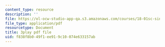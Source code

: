 ```yaml
---
content_type: resource
description: ''
file: https://ol-ocw-studio-app-qa.s3.amazonaws.com/courses/18-01sc-single-variable-calculus-fall-2010/f838f8b049f1ee919c10074e633157ab_--lPz7VFnKI.pdf
file_type: application/pdf
resourcetype: Document
title: 3play pdf file
uid: f838f8b0-49f1-ee91-9c10-074e633157ab
---
```

